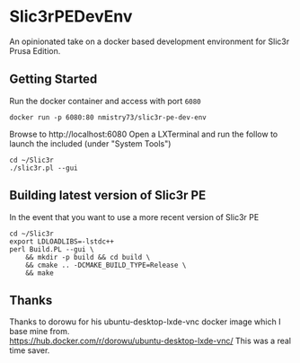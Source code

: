 # Slic3rPEDevEnv

An opinionated take on a docker based development environment for Slic3r Prusa Edition. 

## Getting Started

Run the docker container and access with port `6080`

```
docker run -p 6080:80 nmistry73/slic3r-pe-dev-env
```

Browse to http://localhost:6080
Open a LXTerminal and run the follow to launch the included (under "System Tools")
```
cd ~/Slic3r
./slic3r.pl --gui
```

## Building latest version of Slic3r PE

In the event that you want to use a more recent version of Slic3r PE

```
cd ~/Slic3r
export LDLOADLIBS=-lstdc++
perl Build.PL --gui \
    && mkdir -p build && cd build \
    && cmake .. -DCMAKE_BUILD_TYPE=Release \
    && make
```

## Thanks

Thanks to dorowu for his ubuntu-desktop-lxde-vnc docker image which I base mine from.  
 https://hub.docker.com/r/dorowu/ubuntu-desktop-lxde-vnc/   This was a real time saver. 


